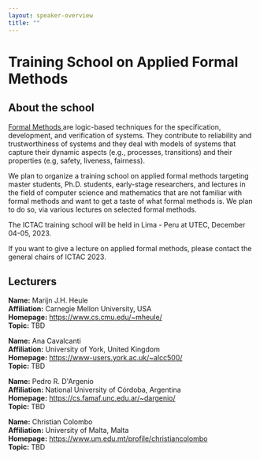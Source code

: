 ```yaml
---
layout: speaker-overview
title: ""
---
```


# Training School on Applied Formal Methods 

## About the  school

<a href = "https://www.fmeurope.org/formalmethods/" target="_blank"> Formal Methods </a> are logic-based techniques for the specification, development, and verification of systems.
They contribute to reliability and trustworthiness of systems and 
they deal with models of systems that capture their dynamic aspects (e.g., processes, transitions) and their properties (e.g, safety, liveness, fairness).

We plan to organize a training school on applied formal methods targeting master students, Ph.D. students, early-stage researchers, and lectures in the field of computer science and mathematics that are not familiar with formal methods and want to get a taste of what formal methods is. We plan to do so, via various lectures on selected formal methods. 

The ICTAC training school will be held in Lima - Peru at UTEC, December 04-05, 2023.   

If you want to give a lecture on applied formal methods, please contact the general chairs of ICTAC 2023.

## Lecturers
<div class="container">
<div class="row justify-content-start p-3">
  <!--  <div class="col-sm-2">
        <a href="/2023/speakers/MarijnHeule/">
            <div class="speakers-hover"></div>
            <img src="/2023/assets/img/people/small-MarijnHeule.jpg" alt="Marijn J.H. Heule" title="Marijn J.H. Heule" width="150"/>
        </a>
    </div> -->
    <div class="col-sm-10">
        <p><b>Name:</b>  Marijn J.H. Heule <br/>
        <b>Affiliation:</b> Carnegie Mellon University, USA <br/>
         <b>Homepage:</b> <a href="https://www.cs.cmu.edu/~mheule/">https://www.cs.cmu.edu/~mheule/</a> <br/>
        <b>Topic:</b> TBD </p> 
    </div>
</div>
<div class="row justify-content-start p-3">
  <!--  <div class="col-sm-2">
        <a href="/2022/speakers/AnaCavalcanti/">
            <div class="speakers-hover"></div>
            <img src="/2022/assets/img/people/small-AnaCavalcanti.jpg" alt="Ana Cavalcanti" title="Ana Cavalcanti" width="150"/>
        </a>
    </div> -->
    <div class="col-sm-10">
        <p><b>Name:</b>  Ana Cavalcanti <br/>
        <b>Affiliation:</b> University of York, United Kingdom <br/>
         <b>Homepage:</b> <a href="https://www-users.york.ac.uk/~alcc500/" target="_blank">https://www-users.york.ac.uk/~alcc500/</a> <br/>
        <b>Topic:</b> TBD </p> 
    </div>
</div>
<div class="row justify-content-start p-3">
      <!-- <div class="col-sm-2">
       <a href="/2022/speakers/PedroDArgenio/">
            <div class="speakers-hover"></div>
            <img src="/2022/assets/img/people/small-PedroDArgenio.jpg" alt="Pedro R. D'Argenio" title="Pedro R. D'Argenio" width="150"/>
        </a>
    </div> -->
    <div class="col-sm-10">
        <p><b>Name:</b> Pedro R. D'Argenio <br/>
        <b>Affiliation:</b> National University of Córdoba, Argentina <br/>
        <b>Homepage:</b> <a href="https://cs.famaf.unc.edu.ar/~dargenio/" target="_blank">https://cs.famaf.unc.edu.ar/~dargenio/</a> <br/>
        <b>Topic:</b> TBD </p> 
    </div>
</div>  
<div class="row justify-content-start p-3">
      <!-- <div class="col-sm-2">
       <a href="/2022/speakers/ChristianColombo/">
            <div class="speakers-hover"></div>
            <img src="/2022/assets/img/people/small-ChristianColombo.jpg" alt="Christian Colombo" title="Christian Colombo" width="150"/>
        </a>
    </div> -->
    <div class="col-sm-10">
        <p><b>Name:</b> Christian Colombo <br/>
        <b>Affiliation:</b> University of Malta, Malta <br/>
        <b>Homepage:</b> <a href="https://www.um.edu.mt/profile/christiancolombo" target="_blank"> https://www.um.edu.mt/profile/christiancolombo</a> <br/>
        <b>Topic:</b> TBD </p> 
    </div>
</div>

